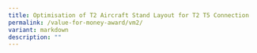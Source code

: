 ```yaml
---
title: Optimisation of T2 Aircraft Stand Layout for T2 T5 Connection
permalink: /value-for-money-award/vm2/
variant: markdown
description: ""
---
```

